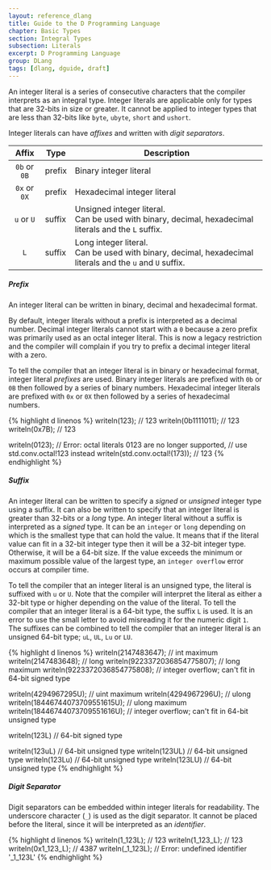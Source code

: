 ```yaml
---
layout: reference_dlang
title: Guide to the D Programming Language
chapter: Basic Types
section: Integral Types
subsection: Literals
excerpt: D Programming Language
group: DLang
tags: [dlang, dguide, draft]
---
```


An integer literal is a series of consecutive characters that the compiler interprets as an integral type.
Integer literals are applicable only for types that are 32-bits in size or greater.
It cannot be applied to integer types that are less than 32-bits like `byte`, `ubyte`, `short` and `ushort`.

Integer literals can have _affixes_ and written with _digit separators_.

| Affix        | Type   | Description |
|:------------:|--------|-------------|
| `0b` or `0B` | prefix | Binary integer literal |
| `0x` or `0X` | prefix | Hexadecimal integer literal |
| `u` or `U`   | suffix | Unsigned integer literal.<br/>Can be used with binary, decimal, hexadecimal literals and the `L` suffix. |
| `L`          | suffix | Long integer literal.<br/>Can be used with binary, decimal, hexadecimal literals and the `u` and `U` suffix. |

##### Prefix

An integer literal can be written in binary, decimal and hexadecimal format.

By default, integer literals without a prefix is interpreted as a decimal number.
Decimal integer literals cannot start with a `0` because a zero prefix was primarily used as an octal integer literal.
This is now a legacy restriction and the compiler will complain if you try to prefix a decimal integer literal with a zero.

To tell the compiler that an integer literal is in binary or hexadecimal format, integer literal _prefixes_ are used.
Binary integer literals are prefixed with `0b` or `0B` then followed by a series of binary numbers.
Hexadecimal integer literals are prefixed with `0x` or `0X` then followed by a series of hexadecimal numbers.

{% highlight d linenos %}
writeln(123);                       // 123
writeln(0b1111011);                 // 123
writeln(0x7B);                      // 123

writeln(0123);                      // Error: octal literals 0123 are no longer supported,
                                    //        use std.conv.octal!123 instead
writeln(std.conv.octal!(173));      // 123
{% endhighlight %}

##### Suffix

An integer literal can be written to specify a _signed_ or _unsigned_ integer type using a suffix.
It can also be written to specify that an integer literal is greater than 32-bits or a _long_ type.
An integer literal without a suffix is interpreted as a _signed_ type.
It can be an `integer` or `long` depending on which is the smallest type that can hold the value.
It means that if the literal value can fit in a 32-bit integer type then it will be a 32-bit integer type.
Otherwise, it will be a 64-bit size.
If the value exceeds the minimum or maximum possible value of the largest type, an `integer overflow` error occurs at compiler time.

To tell the compiler that an integer literal is an unsigned type, the literal is suffixed with `u` or `U`.
Note that the compiler will interpret the literal as either a 32-bit type or higher depending on the value of the literal.
To tell the compiler that an integer literal is a 64-bit type, the suffix `L` is used.
It is an error to use the small letter to avoid misreading it for the numeric digit `1`.
The suffixes can be combined to tell the compiler that an integer literal is an unsigned 64-bit type; `uL`, `UL`, `Lu` or `LU`.

{% highlight d linenos %}
writeln(2147483647);                // int maximum
writeln(2147483648);                // long
writeln(9223372036854775807);       // long maximum
writeln(9223372036854775808);       // integer overflow; can't fit in 64-bit signed type

writeln(4294967295U);               // uint maximum
writeln(4294967296U);               // ulong
writeln(18446744073709551615U);     // ulong maximum
writeln(18446744073709551616U);     // integer overflow; can't fit in 64-bit unsigned type

writeln(123L)                       // 64-bit signed type

writeln(123uL)                      // 64-bit unsigned type
writeln(123UL)                      // 64-bit unsigned type
writeln(123Lu)                      // 64-bit unsigned type
writeln(123LU)                      // 64-bit unsigned type
{% endhighlight %}

##### Digit Separator

Digit separators can be embedded within integer literals for readability.
The underscore character (`_`) is used as the digit separator.
It cannot be placed before the literal, since it will be interpreted as an _identifier_.

{% highlight d linenos %}
writeln(1_123L);                    // 123
writeln(1_123_L);                   // 123
writeln(0x1_123_L);                 // 4387
writeln(_1_123L);                   // Error: undefined identifier '_1_123L'
{% endhighlight %}
